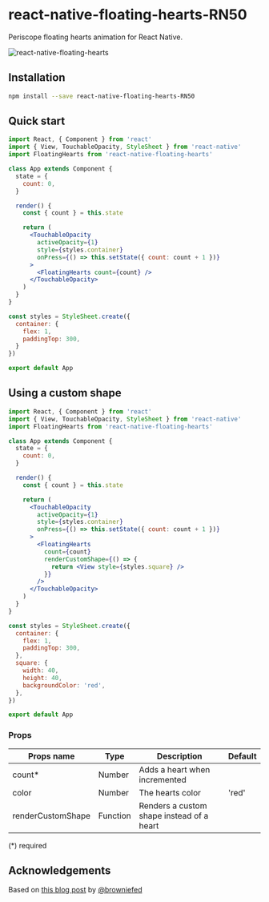 react-native-floating-hearts-RN50
============================
Periscope floating hearts animation for React Native.

![react-native-floating-hearts](http://i.imgur.com/Rz9KfhX.gif)

Installation
------------

```bash
npm install --save react-native-floating-hearts-RN50
```

Quick start
-----------

```jsx
import React, { Component } from 'react'
import { View, TouchableOpacity, StyleSheet } from 'react-native'
import FloatingHearts from 'react-native-floating-hearts'

class App extends Component {
  state = {
    count: 0,
  }

  render() {
    const { count } = this.state

    return (
      <TouchableOpacity
        activeOpacity={1}
        style={styles.container}
        onPress={() => this.setState({ count: count + 1 })}
      >
        <FloatingHearts count={count} />
      </TouchableOpacity>
    )
  }
}

const styles = StyleSheet.create({
  container: {
    flex: 1,
    paddingTop: 300,
  }
})

export default App
```

Using a custom shape
--------------------

```jsx
import React, { Component } from 'react'
import { View, TouchableOpacity, StyleSheet } from 'react-native'
import FloatingHearts from 'react-native-floating-hearts'

class App extends Component {
  state = {
    count: 0,
  }

  render() {
    const { count } = this.state

    return (
      <TouchableOpacity
        activeOpacity={1}
        style={styles.container}
        onPress={() => this.setState({ count: count + 1 })}
      >
        <FloatingHearts 
          count={count} 
          renderCustomShape={() => {
            return <View style={styles.square} />
          }}
        />
      </TouchableOpacity>
    )
  }
}

const styles = StyleSheet.create({
  container: {
    flex: 1,
    paddingTop: 300,
  },
  square: { 
    width: 40, 
    height: 40, 
    backgroundColor: 'red',
  },
})

export default App
```

### Props

| Props name        | Type     | Description                                          | Default |
|-------------------|----------|------------------------------------------------------|---------|
| count*            | Number   | Adds a heart when incremented                        |         |
| color             | Number   | The hearts color                                     | 'red'   |
| renderCustomShape | Function | Renders a custom shape instead of a heart            |         |

(*) required

Acknowledgements
----------------
Based on [this blog post](http://browniefed.com/blog/react-native-periscope-hearts-animation/) by [@browniefed](https://twitter.com/browniefed)
